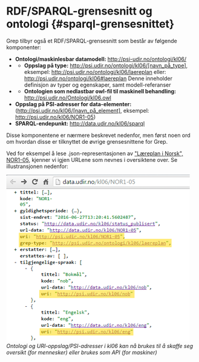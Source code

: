 # RDF/SPARQL-grensesnitt og ontologi {#sparql-grensesnittet}
Grep tilbyr også et RDF/SPARQL-grensesnitt som består av følgende komponenter:
* **Ontologi/maskinlesbar datamodell:** http://psi-udir.no/ontologi/kl06/
* * **Oppslag på type:** http://psi.udir.no/ontologi/kl06/[navn_på_type],
eksempel:
http://psi.udir.no/ontologi/kl06/laereplan 
eller: http://psi.udir.no/ontologi/kl06#laereplan
Denne inneholder definisjon av typer og egenskaper, samt modell-referanser
* * **Ontologien som nedlastbar owl-fil til maskinell behandling:** http://psi.udir.no/Ontologi/kl06.owl
* **Oppslag på PSI-adresser for data-elementer:** (http://psi.udir.no/kl06/[navn_på_element], eksempel:
http://psi.udir.no/kl06/NOR1-05)
* **SPARQL-endepunkt:**
http://data.udir.no/kl06/sparql

Disse komponentene er nærmere beskrevet nedenfor, men først noen ord om hvordan disse er tilknyttet de øvrige grensesnittene for Grep.

Ved for eksempel å lese .json-representasjonen av 
["Læreplan i Norsk", NOR1-05](http://data.udir.no/kl06/NOR1-05), kjenner vi igjen URLene som nevnes i oversiktene over. Se illustransjonen nedenfor:

![](illustrasjon_nor1-05_json.png)
*Ontologi og URI-oppslag/PSI-adresser i kl06 kan nå brukes til å skaffe seg oversikt (for mennesker) eller brukes som API (for maskiner)*


